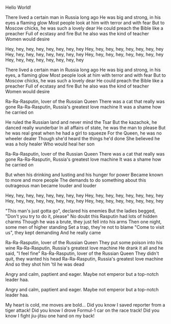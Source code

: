 Hello World!

There lived a certain man in Russia long ago
He was big and strong, in his eyes a flaming glow
Most people look at him with terror and with fear
But to Moscow chicks, he was such a lovely dear
He could preach the Bible like a preacher
Full of ecstasy and fire
But he also was the kind of teacher
Women would desire

Hey, hey, hey, hey, hey, hey, hey, hey
Hey, hey, hey, hey, hey, hey, hey, hey
Hey, hey, hey, hey, hey, hey, hey, hey
Hey, hey, hey, hey, hey, hey, hey, hey
Hey, hey, hey, hey, hey, hey, hey, hey

There lived a certain man in Russia long ago
He was big and strong, in his eyes, a flaming glow
Most people look at him with terror and with fear
But to Moscow chicks, he was such a lovely dear
He could preach the Bible like a preacher
Full of ecstasy and fire
But he also was the kind of teacher
Women would desire

Ra-Ra-Rasputin, lover of the Russian Queen
There was a cat that really was gone
Ra-Ra-Rasputin, Russia's greatest love machine
It was a shame how he carried on

He ruled the Russian land and never mind the Tsar
But the kazachok, he danced really wunderbar
In all affairs of state, he was the man to please
But he was real great when he had a girl to squeeze
For the Queen, he was no wheeler dealer
Though she'd heard the things he'd done
She believed he was a holy healer
Who would heal her son

Ra-Ra-Rasputin, lover of the Russian Queen
There was a cat that really was gone
Ra-Ra-Rasputin, Russia's greatest love machine
It was a shame how he carried on

But when his drinking and lusting and his hunger for power
Became known to more and more people
The demands to do something about this outrageous man became louder and louder

Hey, hey, hey, hey, hey, hey, hey, hey
Hey, hey, hey, hey, hey, hey, hey, hey
Hey, hey, hey, hey, hey, hey, hey, hey
Hey, hey, hey, hey, hey, hey, hey, hey

"This man's just gotta go", declared his enemies
But the ladies begged, "Don't you try to do it, please"
No doubt this Rasputin had lots of hidden charms
Though he was a brute, they just fell into his arms
Then one night, some men of higher standing
Set a trap, they're not to blame
"Come to visit us", they kept demanding
And he really came

Ra-Ra-Rasputin, lover of the Russian Queen
They put some poison into his wine
Ra-Ra-Rasputin, Russia's greatest love machine
He drank it all and he said, "I feel fine"
Ra-Ra-Rasputin, lover of the Russian Queen
They didn't quit, they wanted his head
Ra-Ra-Rasputin, Russia's greatest love machine
And so they shot him 'til he was dead

Angry and calm, paptient and eager.
Maybe not emperor but a top-notch leader haa.

Angry and calm, paptient and eager.
Maybe not emperor but a top-notch leader haa.

My heart is cold, me moves are bold...
Did you know I saved reporter from a tiger attack!
Did you know I drove Formul-1 car on the race track!
Did you know I fight jiu-jitsu one hand on my back!